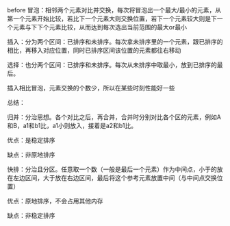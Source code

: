 before
冒泡：相邻两个元素对比并交换，每次将冒泡出一个最大/最小的元素，从第一个元素开始比较，若比下一个元素大则交换位置，若下一个元素较大则是下一个元素与下下个元素比较，从而达到每次选出当前范围的最大or最小

 
插入：分为两个区间：已排序和未排序。每次拿未排序里的一个元素，跟已排序的相比，再移入对应位置，同时已排序区间该位置的元素都往右移动

 
选择：也分两个区间：已排序和未排序。每次从未排序中取最小，放到已排序的最后。

 
插入相比冒泡，元素交换的个数少，所以在某些时刻性能好一些

 

总结：

归并：分治思想。各个对比之后，再合并，合并时分别对比各个区的元素，例如A和B，a1和b1比，a1小则放入，接着是a2和b1比。

优点：是稳定排序

缺点：非原地排序

 

快排：分治且分区。任意取一个数（一般是最后一个元素）作为中间点，小于的放在左边区间，大于放在右边区间，最后将这个参考元素放置中间（与中间点交换位置）

优点：原地排序，不会占用其他内存

缺点：非稳定排序
